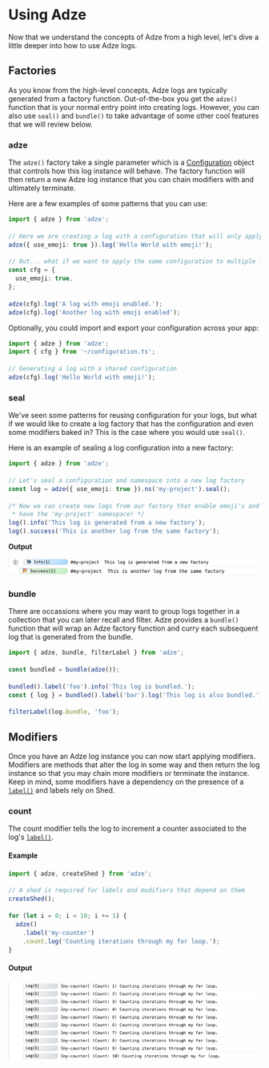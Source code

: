 # Using Adze

Now that we understand the concepts of Adze from a high level, let's dive a little deeper into how to use Adze logs.

## Factories

As you know from the high-level concepts, Adze logs are typically generated from a factory function. Out-of-the-box you get the `adze()` function that is your normal entry point into creating logs. However, you can also use `seal()` and `bundle()` to take advantage of some other cool features that we will review below.

### adze

The `adze()` factory take a single parameter which is a [Configuration](#add-me-later) object that controls how this log instance will behave. The factory function will then return a new Adze log instance that you can chain modifiers with and ultimately terminate.

Here are a few examples of some patterns that you can use:

```typescript
import { adze } from 'adze';

// Here we are creating a log with a configuration that will only apply to this instance
adze({ use_emoji: true }).log('Hello World with emoji!');

// But... what if we want to apply the same configuration to multiple logs?
const cfg = {
  use_emoji: true,
};

adze(cfg).log('A log with emoji enabled.');
adze(cfg).log('Another log with emoji enabled');
```

Optionally, you could import and export your configuration across your app:

```typescript
import { adze } from 'adze';
import { cfg } from '~/configuration.ts';

// Generating a log with a shared configuration
adze(cfg).log('Hello World with emoji!');
```

### seal

We've seen some patterns for reusing configuration for your logs, but what if we would like to create a log factory that has the configuration and even some modifiers baked in? This is the case where you would use `seal()`.

Here is an example of sealing a log configuration into a new factory:

```typescript
import { adze } from 'adze';

// Let's seal a configuration and namespace into a new log factory
const log = adze({ use_emoji: true }).ns('my-project').seal();

/* Now we can create new logs from our factory that enable emoji's and all
 * have the 'my-project' namespace! */
log().info('This log is generated from a new factory');
log().success('This is another log from the same factory');
```

**Output**

![Output of our sealed log](../assets/examples/seal-example.png)

### bundle

There are occassions where you may want to group logs together in a collection that you can later recall and filter. Adze provides a `bundle()` function that will wrap an Adze factory function and curry each subsequent log that is generated from the bundle.

```typescript
import { adze, bundle, filterLabel } from 'adze';

const bundled = bundle(adze());

bundled().label('foo').info('This log is bundled.');
const { log } = bundled().label('bar').log('This log is also bundled.');

filterLabel(log.bundle, 'foo');
```

## Modifiers

Once you have an Adze log instance you can now start applying modifiers. Modifiers are methods that alter the log in some way and then return
the log instance so that you may chain more modifiers or terminate the instance. Keep in mind, some modifiers have a dependency on the presence of a [`label()`](#label) and labels rely on Shed.

### count

The count modifier tells the log to increment a counter associated to the log's [`label()`](#label).

#### Example

```typescript
import { adze, createShed } from 'adze';

// A shed is required for labels and modifiers that depend on them
createShed();

for (let i = 0; i < 10; i += 1) {
  adze()
    .label('my-counter')
    .count.log('Counting iterations through my for loop.');
}
```

#### Output

![count modifier output](../assets/examples/count-example.png)
